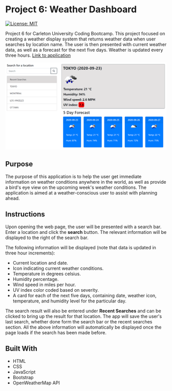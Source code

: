 # Project 6: Weather Dashboard

[![License: MIT](https://img.shields.io/badge/License-MIT-yellow.svg)](https://opensource.org/licenses/MIT)

Project 6 for Carleton University Coding Bootcamp. This project focused on creating a weather display system that returns weather data when user searches by location name. The user is then presented with current weather data, as well as a forecast for the next five days. Weather is updated every three hours.
[Link to application](https://nikolaybutnik.github.io/weather-dashboard/)

![Weather Dashboard Image](https://github.com/nikolaybutnik/weather-dashboard/blob/master/weather-dashboard-screenshot.png?raw=true)

## Purpose

The purpose of this application is to help the user get immediate information on weather conditions anywhere in the world, as well as provide a bird's eye view on the upcoming week's weather conditions. The application is aimed at a weather-conscious user to assist with planning ahead.

## Instructions

Upon opening the web page, the user will be presented with a search bar. Enter a location and click the **search** button. The relevant information will be displayed to the right of the search bar.

The following information will be displayed (note that data is updated in three hour increments):

- Current location and date.
- Icon indicating current weather conditions.
- Temperature in degrees celsius.
- Humidity percentage.
- Wind speed in miles per hour.
- UV index color coded based on severity.
- A card for each of the next five days, containing date, weather icon, temperature, and humidity level for the particular day.

The search result will also be entered under **Recent Searches** and can be clicked to bring up the result for that location. The app will save the user's last search, whether done form the search bar or the recent searches section. All the above information will automatically be displayed once the page loads if the search has been made before.

## Built With

- HTML
- CSS
- JavaScript
- Bootstrap
- OpenWeatherMap API
